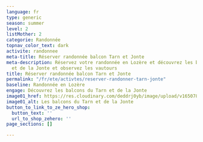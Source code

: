 ```yaml
---
language: fr
type: generic
season: summer
level: 2
listMother: 2
categorie: Randonnée
topnav_color_text: dark
activite: randonnee
meta-title: Réserver randonnée balcon Tarn et Jonte
meta-description: Réservez votre randonnée en Lozère et découvrez les balcons du Tarn
  et de la Jonte et observez les vautours
title: Réserver randonnée balcon Tarn et Jonte
permalink: "/fr/ete/activtes/reserver-randonner-tarn-jonte"
baseline: Randonnée en Lozère
engage: Découvrez les balcons du Tarn et de la Jonte
image01_href: https://res.cloudinary.com/deddrj0yb/image/upload/v1650782614/website/Partenaires/Cueilleur%20de%20sommet/Entre_Tarn_et_Jonte_2.jpg
image01_alt: Les balcons du Tarn et de la Jonte
button_to_link_to_ze_hero_shop:
  button_text: ''
  url_to_shop_zehero: ''
page_sections: []

---
```

